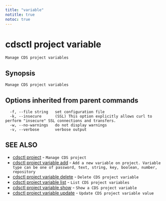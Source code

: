 ```yaml
---
title: "variable"
notitle: true
notoc: true
---
```

# cdsctl project variable

`Manage CDS project variables`

## Synopsis

`Manage CDS project variables`

## Options inherited from parent commands

```
  -f, --file string   set configuration file
  -k, --insecure      (SSL) This option explicitly allows curl to perform "insecure" SSL connections and transfers.
  -w, --no-warnings   do not display warnings
  -v, --verbose       verbose output
```

## SEE ALSO

* [cdsctl project](/docs/components/cdsctl/project/)	 - `Manage CDS project`
* [cdsctl project variable add](/docs/components/cdsctl/project/variable/add/)	 - `Add a new variable on project. Variable type can be one of password, text, string, key, boolean, number, repository`
* [cdsctl project variable delete](/docs/components/cdsctl/project/variable/delete/)	 - `Delete CDS project variable`
* [cdsctl project variable list](/docs/components/cdsctl/project/variable/list/)	 - `List CDS project variables`
* [cdsctl project variable show](/docs/components/cdsctl/project/variable/show/)	 - `Show a CDS project variable`
* [cdsctl project variable update](/docs/components/cdsctl/project/variable/update/)	 - `Update CDS project variable value`

